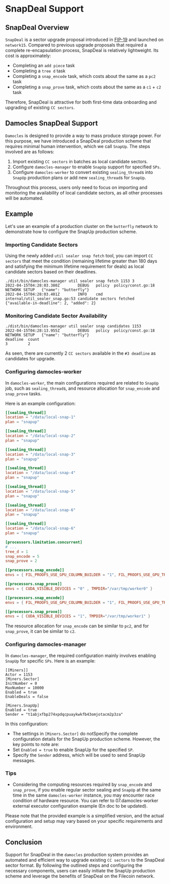 # SnapDeal Support

## SnapDeal Overview
`SnapDeal` is a sector upgrade proposal introduced in [FIP-19](https://github.com/filecoin-project/FIPs/blob/master/FIPS/fip-0019.md) and launched on `network15`. Compared to previous upgrade proposals that required a complete re-encapsulation process, SnapDeal is relatively lightweight. Its cost is approximately:
- Completing an `add piece` task
- Completing a `tree d` task
- Completing a `snap_encode` task, which costs about the same as a `pc2` task
- Completing a `snap_prove` task, which costs about the same as a `c1` + `c2` task

Therefore, SnapDeal is attractive for both first-time data onboarding and upgrading of existing `CC sectors`.

## Damocles SnapDeal Support
`Damocles` is designed to provide a way to mass produce storage power. For this purpose, we have introduced a SnapDeal production scheme that requires minimal human intervention, which we call `SnapUp`. The steps involved are as follows:

1. Import existing `CC sectors` in batches as local candidate sectors.
2. Configure `damocles-manager` to enable `SnapUp` support for specified `SPs`.
3. Configure `damocles-worker` to convert existing `sealing_thread`s into `SnapUp` production plans or add new `sealing_thread`s for `SnapUp`.

Throughout this process, users only need to focus on importing and monitoring the availability of local candidate sectors, as all other processes will be automated.

## Example
Let's use an example of a production cluster on the `butterfly` network to demonstrate how to configure the SnapUp production scheme.

### Importing Candidate Sectors
Using the newly added `util sealer snap fetch` tool, you can import `CC sectors` that meet the condition (remaining lifetime greater than 180 days and satisfying the minimum lifetime requirement for deals) as local candidate sectors based on their deadlines.
```
./dist/bin/damocles-manager util sealer snap fetch 1153 3
2022-04-15T04:28:03.380Z        DEBUG   policy  policy/const.go:18      NETWORK SETUP   {"name": "butterfly"}
2022-04-15T04:28:03.401Z        INFO    cmd     internal/util_sealer_snap.go:53 candidate sectors fetched        {"available-in-deadline": 2, "added": 2}
```

### Monitoring Candidate Sector Availability
```
./dist/bin/damocles-manager util sealer snap candidates 1153
2022-04-15T04:28:13.955Z        DEBUG   policy  policy/const.go:18      NETWORK SETUP   {"name": "butterfly"}
deadline  count
3         2
```
As seen, there are currently 2 `CC sectors` available in the `#3 deadline` as candidates for upgrade.

### Configuring damocles-worker
In `damocles-worker`, the main configurations required are related to `SnapUp` job, such as `sealing_thread`s, and resource allocation for `snap_encode` and `snap_prove` tasks.

Here is an example configuration:
```toml
[[sealing_thread]]
location = "/data/local-snap-1"
plan = "snapup"

[[sealing_thread]]
location = "/data/local-snap-2"
plan = "snapup"

[[sealing_thread]]
location = "/data/local-snap-3"
plan = "snapup"

[[sealing_thread]]
location = "/data/local-snap-4"
plan = "snapup"

[[sealing_thread]]
location = "/data/local-snap-5"
plan = "snapup"

[[sealing_thread]]
location = "/data/local-snap-6"
plan = "snapup"

[[sealing_thread]]
location = "/data/local-snap-6"
plan = "snapup"

[processors.limitation.concurrent]
# ...
tree_d = 1
snap_encode = 5
snap_prove = 2

[[processors.snap_encode]]
envs = { FIL_PROOFS_USE_GPU_COLUMN_BUILDER = "1", FIL_PROOFS_USE_GPU_TREE_BUILDER = "1", CUDA_VISIBLE_DEVICES = "0", TMPDIR="/var/tmp/worker0" }

[[processors.snap_prove]]
envs = { CUDA_VISIBLE_DEVICES = "0" , TMPDIR="/var/tmp/worker0" }

[[processors.snap_encode]]
envs = { FIL_PROOFS_USE_GPU_COLUMN_BUILDER = "1", FIL_PROOFS_USE_GPU_TREE_BUILDER = "1", CUDA_VISIBLE_DEVICES = "0", TMPDIR="/var/tmp/worker1" }

[[processors.snap_prove]]
envs = { CUDA_VISIBLE_DEVICES = "1", TMPDIR="/var/tmp/worker1" }
```

The resource allocation for `snap_encode` can be similar to `pc2`, and for `snap_prove`, it can be similar to `c2`.

### Configuring damocles-manager
In `damocles-manager`, the required configuration mainly involves enabling `SnapUp` for specific `SPs`. Here is an example:

```
[[Miners]]
Actor = 1153
[Miners.Sector]
InitNumber = 0
MaxNumber = 10000
Enabled = true
EnableDeals = false

[Miners.SnapUp]
Enabled = true
Sender = "t1abjxfbp274xpdqcpuaykwkfb43omjotacm2p3za"
```

In this configuration:
- The settings in `[Miners.Sector]` do notSpecify the complete configuration details for the SnapUp production scheme. However, the key points to note are:
- Set `Enabled = true` to enable SnapUp for the specified `SP`.
- Specify the `Sender` address, which will be used to send SnapUp messages.

### Tips
- Considering the computing resources required by `snap_encode` and `snap_prove`, if you enable regular sector sealing and `SnapUp` at the same time in the same `damocles-worker` instance, you may encounter race condition of hardware resource. You can refer to 07.damocles-worker external executor configuration example (En doc to be updated).

Please note that the provided example is a simplified version, and the actual configuration and setup may vary based on your specific requirements and environment.

## Conclusion
Support for SnapDeal in the `damocles` production system provides an automated and efficient way to upgrade existing `CC sectors` to the SnapDeal sector format. By following the outlined steps and configuring the necessary components, users can easily initiate the SnapUp production scheme and leverage the benefits of SnapDeal on the Filecoin network.
